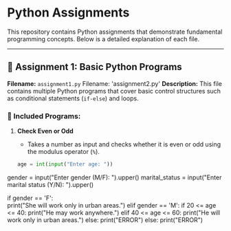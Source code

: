 # Python Assignments

This repository contains Python assignments that demonstrate fundamental programming concepts. Below is a detailed explanation of each file.

---

## 🚀 Assignment 1: Basic Python Programs
**Filename:** `assignment1.py` 
Filename: 'assignment2.py'
**Description:** This file contains multiple Python programs that cover basic control structures such as conditional statements (`if-else`) and loops.

### 📌 Included Programs:
1. **Check Even or Odd**  
   - Takes a number as input and checks whether it is even or odd using the modulus operator (`%`).

   ```python
   age = int(input("Enter age: "))
gender = input("Enter gender (M/F): ").upper()
marital_status = input("Enter marital status (Y/N): ").upper()

if gender == 'F':  
    print("She will work only in urban areas.")
elif gender == 'M':
    if 20 <= age <= 40:
        print("He may work anywhere.")
    elif 40 <= age <= 60:
        print("He will work only in urban areas.")
    else:
        print("ERROR")
else:
    print("ERROR")

